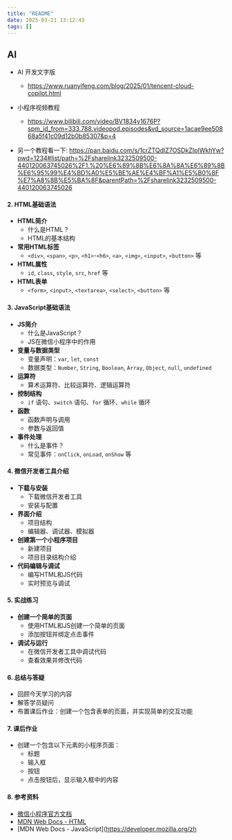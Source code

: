 ```yaml
---
title: "README"
date: 2025-03-21 13:12:43
tags: []
---
```

## AI

- AI 开发文字版
    - https://www.ruanyifeng.com/blog/2025/01/tencent-cloud-copilot.html

- 小程序视频教程
    - https://www.bilibili.com/video/BV1834y1676P?spm_id_from=333.788.videopod.episodes&vd_source=1acae9ee50868a5f41c09d12b0b85307&p=4

- 另一个教程看一下: https://pan.baidu.com/s/1crZTQdIZ7OSDkZIpIWkhYw?pwd=1234#list/path=%2Fsharelink3232509500-440120063745026%2F1.%20%E6%89%8B%E6%8A%8A%E6%89%8B%E6%95%99%E4%BD%A0%E5%BE%AE%E4%BF%A1%E5%B0%8F%E7%A8%8B%E5%BA%8F&parentPath=%2Fsharelink3232509500-440120063745026


#### 2. **HTML基础语法**
   - **HTML简介**
     - 什么是HTML？
     - HTML的基本结构
   - **常用HTML标签**
     - `<div>`, `<span>`, `<p>`, `<h1>`-`<h6>`, `<a>`, `<img>`, `<input>`, `<button>` 等
   - **HTML属性**
     - `id`, `class`, `style`, `src`, `href` 等
   - **HTML表单**
     - `<form>`, `<input>`, `<textarea>`, `<select>`, `<button>` 等

#### 3. **JavaScript基础语法**
   - **JS简介**
     - 什么是JavaScript？
     - JS在微信小程序中的作用
   - **变量与数据类型**
     - 变量声明：`var`, `let`, `const`
     - 数据类型：`Number`, `String`, `Boolean`, `Array`, `Object`, `null`, `undefined`
   - **运算符**
     - 算术运算符、比较运算符、逻辑运算符
   - **控制结构**
     - `if` 语句、`switch` 语句、`for` 循环、`while` 循环
   - **函数**
     - 函数声明与调用
     - 参数与返回值
   - **事件处理**
     - 什么是事件？
     - 常见事件：`onClick`, `onLoad`, `onShow` 等

#### 4. **微信开发者工具介绍**
   - **下载与安装**
     - 下载微信开发者工具
     - 安装与配置
   - **界面介绍**
     - 项目结构
     - 编辑器、调试器、模拟器
   - **创建第一个小程序项目**
     - 新建项目
     - 项目目录结构介绍
   - **代码编辑与调试**
     - 编写HTML和JS代码
     - 实时预览与调试

#### 5. **实战练习**
   - **创建一个简单的页面**
     - 使用HTML和JS创建一个简单的页面
     - 添加按钮并绑定点击事件
   - **调试与运行**
     - 在微信开发者工具中调试代码
     - 查看效果并修改代码

#### 6. **总结与答疑**
   - 回顾今天学习的内容
   - 解答学员疑问
   - 布置课后作业：创建一个包含表单的页面，并实现简单的交互功能

#### 7. **课后作业**
   - 创建一个包含以下元素的小程序页面：
     - 标题
     - 输入框
     - 按钮
     - 点击按钮后，显示输入框中的内容

#### 8. **参考资料**
   - [微信小程序官方文档](https://developers.weixin.qq.com/miniprogram/dev/framework/)
   - [MDN Web Docs - HTML](https://developer.mozilla.org/zh-CN/docs/Web/HTML)
   - [MDN Web Docs - JavaScript](https://developer.mozilla.org/zh
